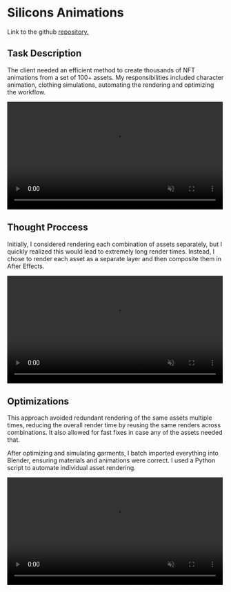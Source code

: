 # Silicons Animations

Link to the github [repository.](https://github.com/you-re/Silicons)

## Task Description
The client needed an efficient method to create thousands of NFT animations from a set of 100+ assets. My responsibilities included character animation, clothing simulations, automating the rendering and optimizing the workflow.

<video width="500" alt="Walk cycle animation" loop muted src="https://github.com/user-attachments/assets/d8a16680-c308-48f1-8d20-a2e752f09f11"></video>

## Thought Proccess
Initially, I considered rendering each combination of assets separately, but I quickly realized this would lead to extremely long render times. Instead, I chose to render each asset as a separate layer and then composite them in After Effects.

<video width="500" alt="3D assets video loop" loop muted src="https://github.com/user-attachments/assets/c7b7180f-1604-43c2-82d3-74b278747077"></video>

## Optimizations
This approach avoided redundant rendering of the same assets multiple times, reducing the overall render time by reusing the same renders across combinations. It also allowed for fast fixes in case any of the assets needed that.


After optimizing and simulating garments, I batch imported everything into Blender, ensuring materials and animations were correct. I used a Python script to automate individual asset rendering.

<video width="500" alt="Video of compositing process" loop muted src="https://github.com/user-attachments/assets/d73d5342-b77b-4557-b915-4bafd8ba30c5"></video>
